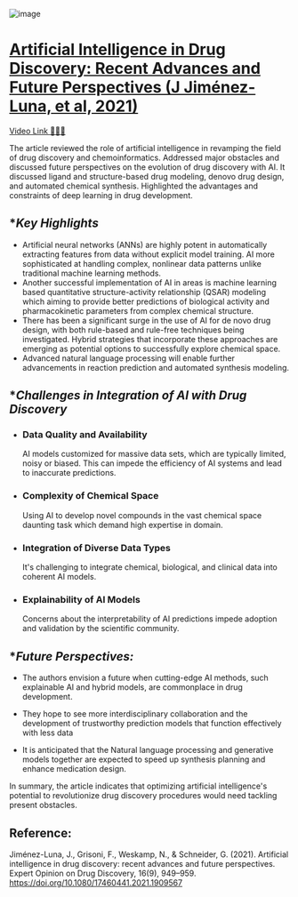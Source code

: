 ![image](https://github.com/user-attachments/assets/e7d04af0-df04-48ed-b3c2-115cf5e0a764)

# [Artificial Intelligence in Drug Discovery: Recent Advances and Future Perspectives (J Jiménez-Luna, et al, 2021)](https://www.tandfonline.com/doi/full/10.1080/17460441.2021.1909567#d1e207) 
[ Video Link 🎥💊🧬](https://www.linkedin.com/feed/update/urn:li:ugcPost:7238284099696685056/) 

The article reviewed the role of artificial intelligence in revamping the field of drug discovery and chemoinformatics. Addressed major obstacles and discussed future perspectives on the evolution of drug discovery with AI.
It discussed ligand and structure-based drug modeling, denovo drug design, and automated chemical synthesis. Highlighted the advantages and constraints of deep learning in drug development.

## **Key Highlights*

- Artificial neural networks (ANNs) are highly potent in automatically extracting features from data without explicit model training. AI 
  more sophisticated at handling complex, nonlinear data patterns unlike traditional machine learning methods.
- Another successful implementation of AI in areas is machine learning based quantitative structure-activity relationship (QSAR) modeling 
  which aiming to provide better predictions of biological activity and pharmacokinetic parameters from complex chemical structure.
- There has been a significant surge in the use of AI for de novo drug design, with both rule-based and rule-free techniques being 
  investigated. Hybrid strategies that incorporate these approaches are emerging as potential options to successfully explore chemical 
  space. 
- Advanced natural language processing will enable further advancements in reaction prediction and automated synthesis modeling.
  
## **Challenges in Integration of AI with Drug Discovery*
- ### Data Quality and Availability
  AI models customized for massive data sets, which are typically limited, noisy or biased. This can impede the efficiency of AI 
  systems and lead to inaccurate predictions.
- ### Complexity of Chemical Space
  Using AI to develop novel compounds in the vast chemical space daunting task which demand high expertise in domain.
- ### Integration of Diverse Data Types
  It's challenging to integrate chemical, biological, and clinical data into coherent AI models.
- ### Explainability of AI Models
  Concerns about the interpretability of AI predictions impede adoption and validation by the scientific community.

## **Future Perspectives:*
- The authors envision a future when cutting-edge AI methods, such explainable AI and hybrid models, are commonplace in drug development.

- They hope to see more interdisciplinary collaboration and the development of trustworthy prediction models that function effectively 
  with less data

- It is anticipated that the Natural language processing and generative models together are expected to speed up synthesis planning and 
  enhance medication design.

In summary, the article indicates that optimizing artificial intelligence's potential to revolutionize drug discovery procedures would need tackling present obstacles.

## Reference:
Jiménez-Luna, J., Grisoni, F., Weskamp, N., & Schneider, G. (2021). Artificial intelligence in drug discovery: recent advances and future perspectives. Expert Opinion on Drug Discovery, 16(9), 949–959. https://doi.org/10.1080/17460441.2021.1909567



